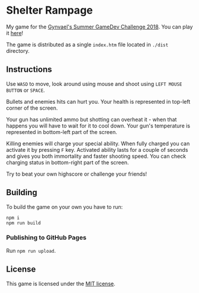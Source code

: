 # Shelter Rampage
My game for the [Gynvael's Summer GameDev Challenge 2018](https://gynvael.coldwind.pl/?id=686).
You can play it [here](http://deseteral.github.io/gsgdc-2018)!

The game is distributed as a single `index.htm` file located in `./dist` directory.

## Instructions
Use `WASD` to move, look around using mouse and shoot using `LEFT MOUSE BUTTON` or `SPACE`.

Bullets and enemies hits can hurt you. Your health is represented in top-left corner of the screen.

Your gun has unlimited ammo but shotting can overheat it - when that happens you will have to wait for it to cool down.
Your gun's temperature is represented in bottom-left part of the screen.

Killing enemies will charge your special ability. When fully charged you can activate it by pressing `F` key. Activated ability lasts for a couple of seconds and gives you both immortality and faster shooting speed. You can check charging status in bottom-right part of the screen.

Try to beat your own highscore or challenge your friends!

## Building
To build the game on your own you have to run:
```
npm i
npm run build
```

### Publishing to GitHub Pages
Run `npm run upload`.

## License
This game is licensed under the [MIT license](LICENSE).
